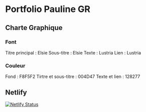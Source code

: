 # Portfolio Pauline GR

## Charte Graphique

### Font

Titre principal : Elsie
Sous-titre : Elsie
Texte : Lustria
Lien : Lustria

### Couleur

Fond : F8F5F2
Tirtre et sous-titre : 004D47
Texte et lien : 128277

## Netlify

[![Netlify Status](https://api.netlify.com/api/v1/badges/d9736c66-a292-456d-97ae-89f804aad01e/deploy-status)](https://app.netlify.com/sites/paulinegr-portfolio/deploys)